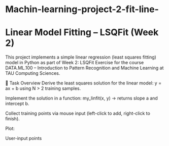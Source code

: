# Machin-learning-project-2-fit-line-

# Linear Model Fitting – LSQFit (Week 2)
This project implements a simple linear regression (least squares fitting) model in Python as part of Week 2: LSQFit Exercise for the course DATA.ML.100 – Introduction to Pattern Recognition and Machine Learning at TAU Computing Sciences.

📌 Task Overview
Derive the least squares solution for the linear model:
y = ax + b
using N > 2 training samples.

Implement the solution in a function:
my_linfit(x, y) → returns slope a and intercept b.

Collect training points via mouse input (left-click to add, right-click to finish).

Plot:

User-input points
